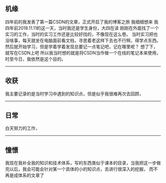 ## 机缘

四年前的我发表了第一篇CSDN的文章，正式开启了我的博客之旅
我细细想来  我四年前2018.11.11的这一天，当时我还是学生身份，大四在读
刚刚在外面找了一个实习的工作，当时的实习工作还是比较好找的，不像现在这么卷。
当时实习把也没啥事，每天就坐在电脑面前看文档，寻思着老这样下去也不行啊，得学点东西。
然后就开始学习，但是学着学着发现总要记一点笔记吧，记在哪里呢？ 想了下，就写在CSDN上吧
所以我当时想的就是将CSDN当作做一个在线的笔记本来使用，时至今日，我依然是这个目的。

---

## 收获

我主要记录的是当时学习中遇到的知识点，但是似乎我很难再次去回顾，


---

## 日常

白天努力的工作，

---

## 憧憬
我现在我补全我的知识和技术体系，写的东西类似于课本的目录，当我把这一步做完以后，我会可能会针对某一个具体的小的知识点，去进行很深入的挖掘，
而不再是成体系的文章了




